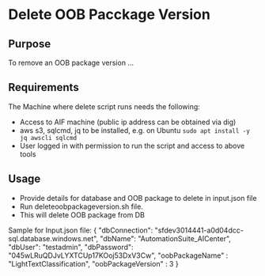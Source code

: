 # Delete OOB Pacckage Version 


## Purpose
To remove an OOB package version
...


## Requirements
The Machine where delete script runs needs the following:
* Access to AIF machine (public ip address can be obtained via dig)
* aws s3, sqlcmd, jq to be installed, e.g. on Ubuntu ```sudo apt install -y jq awscli sqlcmd```
* User logged in with permission to run the script and access to above tools


## Usage
* Provide details for database and OOB package to delete in input.json file
* Run deleteoobpackageversion.sh file.
* This will delete OOB package from DB

Sample for Input.json file:
{
"dbConnection": "sfdev3014441-a0d04dcc-sql.database.windows.net",
"dbName": "AutomationSuite_AICenter",
"dbUser":  "testadmin",
"dbPassword": "045wLRuQDJvLYXTCUp17KOoj53DxV3Cw",
"oobPackageName" : "LightTextClassification",
"oobPackageVersion" : 3
}





